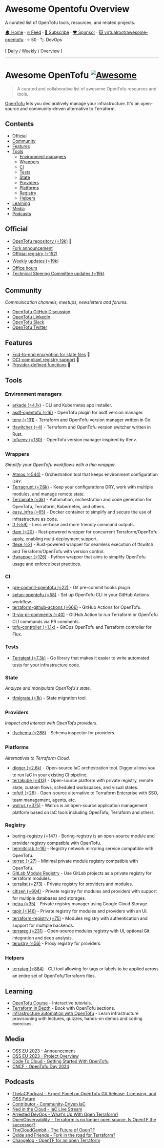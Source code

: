 # Awesome Opentofu Overview

A curated list of OpenTofu tools, resources, and related projects.

[🏠 Home](/README.md) · [🔥 Feed](https://www.trackawesomelist.com/virtualroot/awesome-opentofu/rss.xml) · [📮 Subscribe](https://trackawesomelist.us17.list-manage.com/subscribe?u=d2f0117aa829c83a63ec63c2f&id=36a103854c) · [❤️  Sponsor](https://github.com/sponsors/theowenyoung) · [😺 virtualroot/awesome-opentofu](https://github.com/virtualroot/awesome-opentofu) · ⭐ 50 · 🏷️ DevOps

[ [Daily](/content/virtualroot/awesome-opentofu/README.md) / [Weekly](/content/virtualroot/awesome-opentofu/week/README.md) / Overview ]

---

# Awesome OpenTofu [![Awesome](https://awesome.re/badge.svg)](https://awesome.re) <!-- omit in toc -->

> A curated and collaborative list of awesome OpenTofu resources and tools.

[OpenTofu](https://opentofu.org/) lets you declaratively manage your infrastructure. It's an open-source and community-driven alternative to Terraform.

## Contents <!-- omit in toc -->

*   [Official](#official)
*   [Community](#community)
*   [Features](#features)
*   [Tools](#tools)
    *   [Environment managers](#environment-managers)
    *   [Wrappers](#wrappers)
    *   [CI](#ci)
    *   [Tests](#tests)
    *   [State](#state)
    *   [Providers](#providers)
    *   [Platforms](#platforms)
    *   [Registry](#registry)
    *   [Helpers](#helpers)
*   [Learning](#learning)
*   [Media](#media)
*   [Podcasts](#podcasts)

## Official

*   [OpenTofu repository (⭐19k)](https://github.com/opentofu/opentofu) 🎉
*   [Fork announcement](https://opentofu.org/announcement)
*   [Official registry (⭐152)](https://github.com/opentofu/registry)
*   [Weekly updates (⭐19k)](https://github.com/opentofu/opentofu/blob/main/WEEKLY_UPDATES.md#weekly-updates)
*   [Office hours](https://www.youtube.com/watch?v=aEoMzUza6Ok\&list=PLnVotLM2QsyhCc1_8PA7fbVF-ixt4_XAY)
*   [Technical Steering Committee updates (⭐19k)](https://github.com/opentofu/opentofu/blob/main/TSC_SUMMARY.md#technical-steering-committee-tsc-summary)

## Community

*Communication channels, meetups, newsletters and forums.*

*   [OpenTofu GitHub Discussion](https://github.com/orgs/opentofu/discussions)
*   [OpenTofu LinkedIn](https://www.linkedin.com/company/opentofuorg/)
*   [OpenTofu Slack](https://opentofu.org/slack)
*   [OpenTofu Twitter](https://twitter.com/opentofuorg)

## Features

*   [End-to-end encryption for state files](https://youtu.be/rR4IbhlRSkI) 🚧
*   [OCI-compliant registry support](https://twitter.com/OpenTofuOrg/status/1696913055576387599) 🚧
*   [Provider-defined functions](https://www.youtube.com/shorts/4aHZjDz2VWg) 🚧

## Tools

### Environment managers

*   [arkade (⭐4.1k)](https://github.com/alexellis/arkade) - CLI and Kubernetes app installer.
*   [asdf-opentofu (⭐16)](https://github.com/virtualroot/asdf-opentofu) - OpenTofu plugin for asdf version manager.
*   [tenv (⭐191)](https://github.com/tofuutils/tenv) - Terraform and OpenTofu version manager written in Go.
*   [tfswitcher (⭐4)](https://github.com/ASleepyCat/tfswitcher) - Terraform and OpenTofu version switcher written in Rust.
*   [tofuenv (⭐130)](https://github.com/tofuutils/tofuenv) - OpenTofu version manager inspired by tfenv.

### Wrappers

*Simplify your OpenTofu workflows with a thin wrapper.*

*   [Atmos (⭐544)](https://github.com/cloudposse/atmos) - Orchestration tool that keeps environment configuration DRY.
*   [Terragrunt (⭐7.6k)](https://github.com/gruntwork-io/terragrunt) - Keep your configurations DRY, work with multiple modules, and manage remote state.
*   [Terramate (⭐3k)](https://github.com/terramate-io/terramate) - Automation, orchestration and code generation for OpenTofu, Terraform, Kubernetes, and others.
*   [easy\_infra (⭐65)](https://github.com/SeisoLLC/easy_infra) - Docker container to simplify and secure the use of infrastructure as code.
*   [tf (⭐59)](https://github.com/dex4er/tf) - Less verbose and more friendly command outputs.
*   [tfam (⭐20)](https://github.com/Ant0wan/tfam) - Rust-powered wrapper for concurrent Terraform/OpenTofu apply, enabling multi-deployment support.
*   [tfexe (⭐2)](https://github.com/Ant0wan/tfexe) - Rust-powered wrapper for seamless execution of tfswitch and Terraform/OpenTofu with version control.
*   [tfwrapper (⭐126)](https://github.com/claranet/tfwrapper) - Python wrapper that aims to simplify OpenTofu usage and enforce best practices.

### CI

*   [pre-commit-opentofu (⭐22)](https://github.com/tofuutils/pre-commit-opentofu) - Git pre-commit hooks plugin.
*   [setup-opentofu (⭐58)](https://github.com/opentofu/setup-opentofu) - Set up OpenTofu CLI in your GitHub Actions workflow.
*   [terraform-github-actions (⭐666)](https://github.com/dflook/terraform-github-actions) - GitHub Actions for OpenTofu.
*   [tf-via-pr-comments (⭐40)](https://github.com/devsectop/tf-via-pr-comments) - GitHub Action to run Terraform or OpenTofu CLI commands via PR comments.
*   [tofu-controller (⭐1.1k)](https://github.com/flux-iac/tofu-controller) - GitOps OpenTofu and Terraform controller for Flux.

### Tests

*   [Terratest (⭐7.3k)](https://github.com/gruntwork-io/terratest) - Go library that makes it easier to write automated tests for your infrastructure code.

### State

*Analyze and manipulate OpenTofu's state.*

*   [tfmigrate (⭐1k)](https://github.com/minamijoyo/tfmigrate) - State migration tool.

### Providers

*Inspect and interact with OpenTofu providers.*

*   [tfschema (⭐288)](https://github.com/minamijoyo/tfschema) - Schema inspector for providers.

### Platforms

*Alternatives to Terraform Cloud.*

*   [digger (⭐2.6k)](https://github.com/diggerhq/digger) - Open-source IaC orchestration tool. Digger allows you to run IaC in your existing CI pipeline.
*   [terrakube (⭐413)](https://github.com/AzBuilder/terrakube) - Open-source platform with private registry, remote state, custom flows, scheduled workspaces, and visual states.
*   [tofutf (⭐26)](https://github.com/tofutf/tofutf) - Open-source alternative to Terraform Enterprise with SSO, team management, agents, etc.
*   [walrus (⭐375)](https://github.com/seal-io/walrus) - Walrus is an open-source application management platform based on IaC tools including OpenTofu, Terraform and others.

### Registry

*   [boring-registry (⭐147)](https://github.com/boring-registry/boring-registry) - Boring-registry is an open-source module and provider registry compatible with OpenTofu.
*   [hermitcrab (⭐16)](https://github.com/seal-io/hermitcrab) - Registry network mirroring service compatible with OpenTofu.
*   [terrac (⭐27)](https://github.com/haoliangyu/terrac) - Minimal private module registry compatible with OpenTofu.
*   [GitLab Module Registry](https://docs.gitlab.com/ee/user/packages/terraform_module_registry/) - Use GitLab projects as a private registry for terraform modules.
*   [terralist (⭐273)](https://github.com/terralist/terralist) - Private registry for providers and modules.
*   [citizen (⭐604)](https://github.com/outsideris/citizen) - Private registry for modules and providers with support for multiple databases and storages.
*   [petra (⭐35)](https://github.com/devoteamgcloud/petra) - Private registry manager using Google Cloud Storage.
*   [tapir (⭐146)](https://github.com/PacoVK/tapir) - Private registry for modules and providers with an UI.
*   [terraform-registry (⭐75)](https://github.com/nrkno/terraform-registry) - Modules registry with authentication and support for multiple backends.
*   [terrareg (⭐231)](https://github.com/MatthewJohn/terrareg) - Open-source modules registry with UI, optional Git integration and deep analysis.
*   [terustry (⭐56)](https://github.com/veepee-oss/terustry) - Proxy registry for providers.

### Helpers

*   [terratag (⭐884)](https://github.com/env0/terratag) - CLI tool allowing for tags or labels to be applied across an entire set of OpenTofu/Terraform files.

## Learning

*   [OpenTofu Course](https://killercoda.com/quincycheng/course/course_opentofu) - Interactive tutorials.
*   [Terraform in Depth](https://www.manning.com/books/terraform-in-depth) - Book with OpenTofu sections.
*   [Infrastructure automation with OpenTofu](https://www.udemy.com/course/infrastructure-automation-with-opentofu-hands-on-devops/?couponCode=1D97F4D8FFE62E296BE1) - Learn infrastructure provisioning with lectures, quizzes, hands-on demos and coding exercises.

## Media

*   [OSS EU 2023 - Announcement](https://www.youtube.com/watch?v=Ha77rpusEDM\&t=1190s)
*   [OSS EU 2023 - Project Overview](https://www.youtube.com/watch?v=-8sOE9-icmY\&t=15116s)
*   [Code To Cloud - Getting Started With OpenTofu](https://www.youtube.com/watch?v=HeUz6TMg82U)
*   [CNCF - OpenTofu Day 2024](https://www.youtube.com/playlist?list=PLnVotLM2Qsyiw_6Pd_9WxRRLdrUAs3c1c)

## Podcasts

<!-- DESC, from most recent to oldest. -->

*   [TheIaCPodcast - Expert Panel on OpenTofu GA Release, Licensing, and OSS Future](https://www.theiacpodcast.com/episode/expert-panel-on-opentofu-ga-release-licensing-and-oss-future)
*   [Contributor - Community-Driven IaC](https://www.contributor.fyi/opentofu)
*   [Ned in the Cloud - IaC Live Stream](https://www.youtube.com/watch?v=p0vDydkUWB4)
*   [Arrested DevOps - What's Up With Open Terraform?](https://www.arresteddevops.com/open-tofu/)
*   [OpenObservability - Terraform is no longer open source. Is OpenTF the successor?](https://www.youtube.com/watch?v=5QdUs9VKq5g)
*   [TheCloudGambit - The Future of OpenTF](https://www.thecloudgambit.com/2236725/13576531-the-future-of-opentf-with-ohad-maislish)
*   [Oxide and Friends - Fork in the road for Terraform?](https://www.youtube.com/watch?v=QaU94LY891M)
*   [Changelog -  OpenTF for an open Terraform](https://changelog.com/podcast/556)

